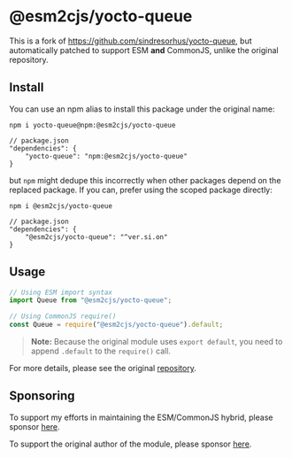 # @esm2cjs/yocto-queue

This is a fork of https://github.com/sindresorhus/yocto-queue, but automatically patched to support ESM **and** CommonJS, unlike the original repository.

## Install

You can use an npm alias to install this package under the original name:

```
npm i yocto-queue@npm:@esm2cjs/yocto-queue
```

```jsonc
// package.json
"dependencies": {
    "yocto-queue": "npm:@esm2cjs/yocto-queue"
}
```

but `npm` might dedupe this incorrectly when other packages depend on the replaced package. If you can, prefer using the scoped package directly:

```
npm i @esm2cjs/yocto-queue
```

```jsonc
// package.json
"dependencies": {
    "@esm2cjs/yocto-queue": "^ver.si.on"
}
```

## Usage

```js
// Using ESM import syntax
import Queue from "@esm2cjs/yocto-queue";

// Using CommonJS require()
const Queue = require("@esm2cjs/yocto-queue").default;
```

> **Note:**
> Because the original module uses `export default`, you need to append `.default` to the `require()` call.

For more details, please see the original [repository](https://github.com/sindresorhus/yocto-queue).

## Sponsoring

To support my efforts in maintaining the ESM/CommonJS hybrid, please sponsor [here](https://github.com/sponsors/AlCalzone).

To support the original author of the module, please sponsor [here](https://github.com/sindresorhus/yocto-queue).
